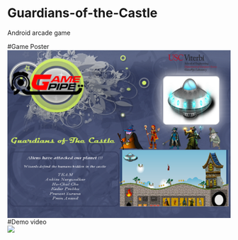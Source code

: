 # Guardians-of-the-Castle
Android arcade game 

#Game Poster
<img src="https://github.com/chc2212/Guardians-of-the-Castle/blob/master/GuardiansOfTheCastle.png" width="700" align ="left">

#Demo video
<img src="https://github.com/chc2212/Guardians-of-the-Castle/blob/master/20160908_234557.gif" width="500" align ="left">
